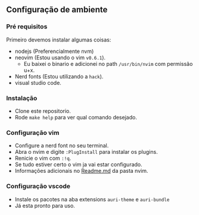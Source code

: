 ## Configuração de ambiente

### Pré requisitos
Primeiro devemos instalar algumas coisas:
- nodejs (Preferencialmente nvm)
- neovim (Estou usando o vim `v0.6.1`).
  - Eu baixei o binario e adicionei no path `/usr/bin/nvim` com permissão u+x.
- Nerd fonts (Estou utilizando a `hack`).
- visual studio code.

### Instalação
- Clone este repositorio.
- Rode `make help` para ver qual comando desejado.

### Configuração vim
- Configure a nerd font no seu terminal.
- Abra o nvim e digite `:PlugInstall` para instalar os plugins.
- Renicie o vim com `:!q`.
- Se tudo estiver certo o vim ja vai estar configurado.
- Informações adicionais no [Readme.md](https://github.com/AurinoJunior/auri-enviroment/tree/master/nvim) da pasta nvim.

### Configuração vscode
- Instale os pacotes na aba extensions `auri-theme` e `auri-bundle`
- Já esta pronto para uso.

